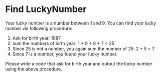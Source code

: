 # Find LuckyNumber

Your lucky number is a number between 1 and 9. 
You can find your lucky number via following procedure:

1. Ask for birth year: 1987
2. sum the numbers of birth year: 1 + 9 + 8 + 7 = 25
3. Since 25 is not a number, you again sum the number of 25: 2 + 5 = 7
4. Since 7 is a number, you found your lucky number.

Please write a code that ask for birth year and output the lucky number using the above procedure.


